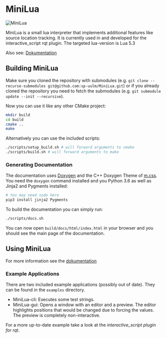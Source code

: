 # MiniLua

![MiniLua](https://github.com/sp-uulm/MiniLua/workflows/MiniLua/badge.svg)

MiniLua is a small lua interpreter that implements additional features like source location tracking. It is currently used in and developed for the interactive_script rqt plugin. The targeted lua-version is Lua 5.3

Also see: [Dokumentation](https://sp-uulm.github.io/MiniLua/)

## Building MiniLua

Make sure you cloned the repository with submodules (e.g. `git clone --recurse-submodules git@github.com:sp-uulm/MiniLua.git`) or if you already cloned the repository you need to fetch the submodules (e.g. `git submodule update --init --recursive`).

Now you can use it like any other CMake project:

```sh
mkdir build
cd build
cmake ..
make
```

Alternatively you can use the included scripts:

```sh
./scripts/setup_build.sh # will forward arguments to cmake
./scripts/build.sh # will forward arguments to make
```

### Generating Documentation

The documentation uses [Doxygen](https://www.doxygen.nl/index.html) and the
C++ Doxygen Theme of [m.css](https://mcss.mosra.cz/). You need the
`doxygen` command installed and you Python 3.6 as well as Jinja2 and Pygments
installed:

```sh
# You may need sudo here
pip3 install jinja2 Pygments
```

To build the documentation you can simply run:

```sh
./scripts/docs.sh
```

You can now open `build/docs/html/index.html` in your browser and you should see
the main page of the documentation.

## Using MiniLua

For more information see the [dokumentation](https://sp-uulm.github.io/MiniLua/)

### Example Applications

There are two included example applications (possibly out of date). They can be found in the `examples` directory.

- MiniLua-cli: Executes some test strings.
- MiniLua-gui: Opens a window with an editor and a preview. The editor highlights positions that would be changed due to forcing the values. The preview is completely non-interactive.

For a more up-to-date example take a look at the *interactive_script plugin for rqt*.

